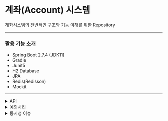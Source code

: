 # 계좌(Account) 시스템
계좌시스템의 전반적인 구조와 기능 이해를 위한 Repository

---

### 활용 기능 소개
- Spring Boot 2.7.4 (JDK11)
- Gradle
- Junit5
- H2 Database
- JPA
- Redis(Redisson)
- Mockit

--- 

<details>
<summary>API</summary>
<div markdown="1">

#### 1.계좌 생성
##### 정보
|컬럼명|데이터타입|설명
|--|--|--|
|id|pk|primary key|
|accountUser|AccountUser|소유자 정보, 사용자 테이블과 연결(n:1)|
|accountNumber|String|계좌 번호(자유도를 위해 문자로)|
|accountStatus|AccountStatus|계좌 상태(IN_USE, UNREGISTERED)|
|balance|Long|계좌 잔액|
|registeredAt|LocalDateTime|계좌 등록일시|
|unregistedAt|LocalDateTime|계좌 해지일시|
|createdAt|LocalDateTime|생성일시|
|updatedAt|LocalDateTime|최종 수정일시|

##### 요청
```json
POST /account
{
  "userId":1,
  "initBalance":100
}
```

##### 응답
```json
{
  "userId":1,
  "accountNumber":"1234567890",
  "registeredAt":"2022-06-01T23:26:14.671859"
}
```

<br>

#### 2.계좌 해지
##### 정보
- 계좌 상태 수정 : IN_USE -> UNREGISTERED
- 계좌 해지일시 수정 : NULL -> 현재시간

##### 요청
```json
DELETE /account
{
  "userId":1,
  "accountNumber":"1000000000"
}
```

##### 응답
```json
{
  "userId":1,
  "accountNumber":"1000000000",
  "unRegisteredAt":"2022-06-04T20:26:14.671859"
}
```

<br>

#### 3.계좌 확인
##### 정보
- 저장이 필요한 정보는 없음

##### 요청
```json
GET /account?user_id={userId}
```

##### 응답
```json
[
  {
    "accountNumber":"1000000000"
    "balance": 1000
  },
  {
    "accountNumber":"1000000001"
    "balance": 1000
  },
]
```

<br>

#### 4.잔액 사용
##### 정보
|컬럼명|데이터타입|설명
|--|--|--|
|id|pk|primary key|
|transactionType|TransactionType|거래의 종류 (사용, 사용취소)|
|transactionResultType|TransactionResultType|거래 결과 (성공, 실패)|
|account|Account|거래가 발생한 계좌(N:1 연결)|
|amount|Long|거래 금액|
|balanceSnapshot|Long|거래 후 계좌 잔액|
|transactionId|String|계좌 해지일시|
|transactedAt|LocalDateTime|거래일시|
|createdAt|LocalDateTime|생성일시|
|updatedAt|LocalDateTime|최종 수정일시|

##### 요청
```json
POST /transaction/use
{
  "userId":1,
  "accountNumber":"1000000000",
  "amount":1000
}
```

##### 응답
```json
{
  "accountNumber":"1234567890",
  "transactionResult":"S",
  "transactionId":"c2033bb6d82a4250aecf8e27c49b63f6",
  "amount":1000,
  "transactedAt":"2022-06-01T23:26:14.671859"
}
```

<br>

#### 5.잔액 사용 취소
##### 정보
- transaction 테이블에 잔액사용취소(CANCEL) 거래 정보 저장

##### 요청
```json
POST /transaction/cancel
{
  "transactionId":"c2033bb6d82a4250aecf8e27c49b63f6",
  "accountNumber":"1000000000",
  "amount":1000
}
```

##### 응답
```json
{
  "accountNumber":"1000000000",
  "transactionResult":"S",
  "transactionId":"5d011bb6d82cc50aecf8e27cdabb6772",
  "amount":1000,
  "transactedAt":"2022-06-01T23:26:14.671859"
}
```

<br>

#### 6.잔액 사용 확인
##### 정보
- 저장이 필요한 정보는 없음

##### 요청
```json
GET /transaction/{transactionId}
```

##### 응답
```json
{
  "accountNumber":"1000000000",
  "transactionType":"USE",
  "transactionResult":"S",
  "transactionId":"5d011bb6d82cc50aecf8e27cdabb6772",
  "amount":1000,
  "transactedAt":"2022-06-01T23:26:14.671859"
}
```

</div>
</details>

<details>
<summary>예외처리</summary>
<div markdown="1">

##### 예외 응답 형식

```json
{
  "errorCode": "USER_NOT_FOUND",
  "errorMessage": "사용자가 없습니다."
}
```

##### 예외 코드
|Code|Description|
|---|---|
|INTERNAL_SERVER_ERROR|내부 서버 오류가 발생했습니다.|
|INVALID_REUQEST|잘못된 요청입니다.|
|USER_NOT_FOUND|사용자가 없습니다.|
|ACCOUNT_NOT_FOUND|계좌가 없습니다.|
|ACCOUNT_TRANSACTION_LOCK|해당 계좌는 사용 중입니다.|
|TRANSACTION_NOT_FOUND|해당 거래가 없습니다.|
|MAX_ACCOUNT_PER_USER_10|사용자 최대 계좌는 10개입니다.|
|ACCOUNT_ALREADY_UNREGISTERED|계좌가 이미 해지되었습니다.|
|BALANCE_NOT_EMPTY|잔액이 있는 계좌는 해지할 수 없습니다.|
|AMOUNT_EXCEED_BALANCE|거래 금액이 계좌 잔액보다 큽니다.|
|USER_ACCOUNT_UN_MATCH|사용자와 계좌의 소유주가 다릅니다.|
|TRANSACTION_ACCOUNT_UN_MATCH|이 거래는 해당 계좌에서 발생한 거래가 아닙니다.|
|CANCEL_MUST_FULLY|부분 취소는 허용되지 않습니다.|
|TOO_OLD_ORDER_TO_CANCEL|1년이 지난 거래는 취소가 불가능합니다.|

</div>
</details>

<details>
<summary>동시성 이슈</summary>
<div markdown="1">
  
##### 동시성 이슈란?

여러 요청이 동일한 자원에 접근하며 발생하는 문제들을 통칭, 주로 DB에서 동일한 레코드를 동시 접근하며 문제가 발생
<img width="631" alt="image" src="https://user-images.githubusercontent.com/64088250/197383852-850b766c-89ab-4e3d-b7a1-96ab4245f52c.png">
  
- 1번, 2번 요청이 거의 동시에 요청된 케이스
  - #1에서 잔액 9천원 업데이트와 1000원 거래 저장이 발생
  - #2에서도 잔액 9천원 업데이트와 1000원 거래 저장이 발생
  - 결론 : 잔액은 9천원이지만 1000원 거래가 2건 저장됨

##### 해결 방안
기타 인프라(Redis)를 활용해 동시성을 제어 (어노테이션을 활용한 AOP를 사용)
<img width="630" alt="image" src="https://user-images.githubusercontent.com/64088250/197383945-d39f8969-d278-45a7-a168-17599ac792e2.png">

##### Redisson의 분산락
  
- 여러 독립된 프로세스에서 하나의 자원을 공유해야 할 때, 데이터에 결함이 발생하지 않도록 하기 위해서 분산 락을 활용할 수 있습니다.
- 분산 락을 구현하기 위해서는 데이터베이스 등 여러 프로세스가 공통으로 사용하는 저장소를 활용해야 하는데, 이번 프로젝트에서는 Redis의 클라이언트인 Redisson 분산락을 활용하여 동시성 이슈를 처리하였습니다.
  
> Distributed locks are a very useful primitive in many environments where different processes must operate with shared resources in a mutually exclusive way.

레디스 공식 홈페이지를 보면 분산락은 서로 다른 프로세스가 상호 배타적인 방식으로 공유 리소스로 작동해야 하는 많은 환경에서 매우 유용한 기본 요소라고 설명하고 있습니다.

</div>
</details>
